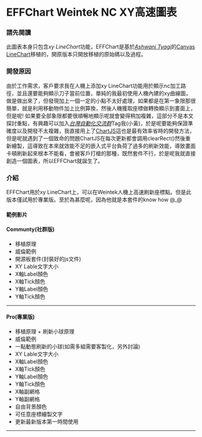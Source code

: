 # EFFChart Weintek NC XY高速圖表

### 請先閱讀
此圖表本身只包含*xy LineChart*功能，EFFChart是基於[*Ashwani Tyagi*](https://www.c-sharpcorner.com/members/ashwani-tyagi)的[Canvas LineChart](https://www.c-sharpcorner.com/UploadFile/18ddf7/html5-line-graph-using-canvas/)移植的，開原版本只開放移植的原始碼以及過程。
### 開發原因
由於工作需求，客戶要求我在人機上添加xy LineChart功能用於顯示nc加工路徑，並且還要能夠顯示刀子當前位置，單純的我最初使用人機內建的xy曲線圖，做是做出來了，但發現加上一個一定的小點不太好處理，如果都是在第一象限那很簡單，就是利用移動物件加上比例算換，然後人機獲取座標做轉換顯示到畫面上，但是呢! 如果要全部象限都要很順暢地顯示呢就會變得稍加複雜，這部分不是本文探討重點，有興趣可以加入[*台灣自動化交流群*]()Tag我(小黃)，於是呢要能夠保證準確度以及開發不太複雜，我直接用上了[ChartJS](https://www.chartjs.org/)這也是最有效率省時的開發方法，但是呢就遇到了一個致命的問題ChartJS在每次更新都會調用clearRect()然後重新繪製，這導致在本來就效能不足的嵌入式平台負荷了過多的刷新效能，導致畫面卡頓刷新起來根本不能看，會被客戶打槍的那種，既然套件不行，於是呢我就直接創造一個圖表，所以EFFChart就誕生了。
### 介紹
EFFChart用於xy LineChart上，可以在Weintek人機上高速刷新座標點。但是此版本僅試用於專業版。至於為甚麼呢，因為他就是本套件的know how @_@

#### 範例影片

#### Communty(社群版)
- 移植原理
- 威倫範例
- 開源板套件(封裝好的js文件)
- XY Lable文字大小
- X軸Label顏色
- X軸Tick顏色
- Y軸Label顏色
- Y軸Tick顏色
***
#### Pro(專業版)
- 移植原理 + 刷新小球原理
- 威倫範例
- 一點動態刷新的小球(如需多組需要客製化，另外討論)
- XY Lable文字大小
- X軸Label顏色
- X軸Tick顏色
- Y軸Label顏色
- Y軸Tick顏色
- X軸副網格
- Y軸副網格
- 自由背景顏色
- 可任意座標繪製文字
- 更新最新版本第一時間使用
***
